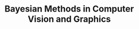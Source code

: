 ---
title: "Bayesian Methods in Computer Vision and Graphics"
year: 2004
pdf_url: "http://www.robots.ox.ac.uk/~phst/Papers/GraphiCon/GraphCon.zip"
category: "vision"
author_list: "Philip H.S. Torr"
grant: "NULL"
pub_in: "Keynote Talk for Prasa 15th Annual Symposium of the Pattern Recognition Association of South Africa"
---